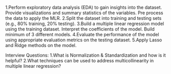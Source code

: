 1.Perform exploratory data analysis (EDA) to gain insights into the dataset. Provide visualizations and summary statistics of the variables. Pre process the data to apply the MLR.
2.Split the dataset into training and testing sets (e.g., 80% training, 20% testing).
3.Build a multiple linear regression model using the training dataset. Interpret the coefficients of the model. Build minimum of 3 different models.
4.Evaluate the performance of the model using appropriate evaluation metrics on the testing dataset.
5.Apply Lasso and Ridge methods on the model.

Interview Questions:
1.What is Normalization & Standardization and how is it helpful?
2.What techniques can be used to address multicollinearity in multiple linear regression?
